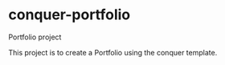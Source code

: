 # conquer-portfolio
Portfolio project

This project is to create a Portfolio using the conquer template.
